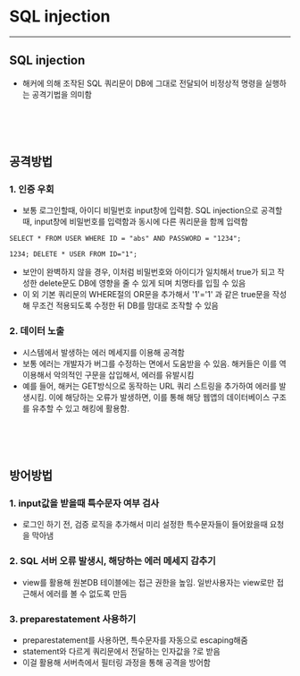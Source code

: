 # SQL injection
---
## SQL injection
- 해커에 의해 조작된 SQL 쿼리문이 DB에 그대로 전달되어 비정상적 명령을 실행하는 공격기법을 의미함

<br>
<br>
<br>

## 공격방법
### 1. 인증 우회
- 보통 로그인할때, 아이디 비밀번호 input창에 입력함. SQL injection으로 공격할때, input창에 비밀번호를 입력함과 동시에 다른 쿼리문을 함께 입력함
```
SELECT * FROM USER WHERE ID = "abs" AND PASSWORD = "1234";
```
```
1234; DELETE * USER FROM ID="1";
```
- 보안이 완벽하지 않을 경우, 이처럼 비밀번호와 아이디가 일치해서 true가 되고 작성한 delete문도 DB에 영향을 줄 수 있게 되며 치명타를 입힐 수 있음
- 이 외 기본 쿼리문의 WHERE절의 OR문을 추가해서 '1'='1' 과 같은 true문을 작성해 무조건 적용되도록 수정한 뒤 DB를 맘대로 조작할 수 있음

### 2. 데이터 노출
- 시스템에서 발생하는 에러 메세지를 이용해 공격함
- 보통 에러는 개발자가 버그를 수정하는 면에서 도움받을 수 있음. 해커들은 이를 역이용해서 악의적인 구문을 삽입해서, 에러를 유발시킴
- 예를 들어, 해커는 GET방식으로 동작하는 URL 쿼리 스트링을 추가하여 에러를 발생시킴. 이에 해당하는 오류가 발생하면, 이를 통해 해당 웹앱의 데이터베이스 구조를 유추할 수 있고 해킹에 활용함.


<br>
<br>
<br>

## 방어방법

### 1. input값을 받을때 특수문자 여부 검사
- 로그인 하기 전, 검증 로직을 추가해서 미리 설정한 특수문자들이 들어왔을때 요청을 막아냄

### 2. SQL 서버 오류 발생시, 해당하는 에러 메세지 감추기
- view를 활용해 원본DB 테이블에는 접근 권한을 높임. 일반사용자는 view로만 접근해서 에러를 볼 수 없도록 만듬

### 3. preparestatement 사용하기
- preparestatement를 사용하면, 특수문자를 자동으로 escaping해줌
- statement와 다르게 쿼리문에서 전달하는 인자값을 ?로 받음
- 이걸 활용해 서버측에서 필터링 과정을 통해 공격을 방어함


<br>
<br>
<br>
